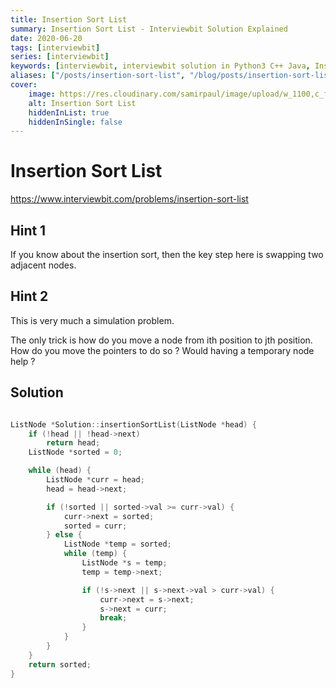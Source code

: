 ```yaml
---
title: Insertion Sort List
summary: Insertion Sort List - Interviewbit Solution Explained
date: 2020-06-20
tags: [interviewbit]
series: [interviewbit]
keywords: [interviewbit, interviewbit solution in Python3 C++ Java, Insertion Sort List solution]
aliases: ["/posts/insertion-sort-list", "/blog/posts/insertion-sort-list", "/insertion-sort-list"]
cover:
    image: https://res.cloudinary.com/samirpaul/image/upload/w_1100,c_fit,co_rgb:FFFFFF,l_text:Arial_70_bold:Insertion Sort List - Solution Explained/problem-solving.webp
    alt: Insertion Sort List
    hiddenInList: true
    hiddenInSingle: false
---
```


# Insertion Sort List

https://www.interviewbit.com/problems/insertion-sort-list



## Hint 1

If you know about the insertion sort, then the key step here is swapping two adjacent nodes.

## Hint 2

This is very much a simulation problem.

The only trick is how do you move a node from ith position to jth position. 
How do you move the pointers to do so ? Would having a temporary node help ?


## Solution

```cpp

ListNode *Solution::insertionSortList(ListNode *head) {
    if (!head || !head->next)
        return head;
    ListNode *sorted = 0;

    while (head) {
        ListNode *curr = head;
        head = head->next;

        if (!sorted || sorted->val >= curr->val) {
            curr->next = sorted;
            sorted = curr;
        } else {
            ListNode *temp = sorted;
            while (temp) {
                ListNode *s = temp;
                temp = temp->next;

                if (!s->next || s->next->val > curr->val) {
                    curr->next = s->next;
                    s->next = curr;
                    break;
                }
            }
        }
    }
    return sorted;
}
```